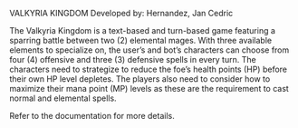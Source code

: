 VALKYRIA KINGDOM
Developed by: Hernandez, Jan Cedric

The Valkyria Kingdom is a text-based and turn-based game featuring a sparring battle between two (2) elemental mages. With three available elements to specialize on, the user’s and bot’s characters can choose from four (4) offensive and three (3) defensive spells in every turn. The characters need to strategize to reduce the foe’s health points (HP) before their own HP level depletes. The players also need to consider how to maximize their mana point (MP) levels as these are the requirement to cast normal and elemental spells.

Refer to the documentation for more details.
